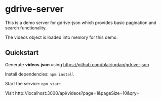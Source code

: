 # gdrive-server

This is a demo server for gdrive-json which provides basic pagination and search functionality.

The videos object is loaded into memory for this demo.

## Quickstart ##

Generate **videos.json** using https://github.com/blairjordan/gdrive-json

Install dependencies:
`npm install`

Start the service:
`npm start`

Visit http://localhost:3000/api/videos?page=1&pageSize=10&qry=
